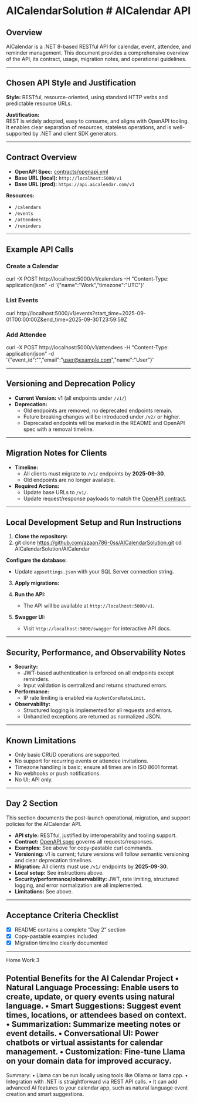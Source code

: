 # AICalendarSolution       # AICalendar API
## Overview

AICalendar is a .NET 8-based RESTful API for calendar, event, attendee, and reminder management. This document provides a comprehensive overview of the API, its contract, usage, migration notes, and operational guidelines.

---

## Chosen API Style and Justification

**Style:** RESTful, resource-oriented, using standard HTTP verbs and predictable resource URLs.

**Justification:**  
REST is widely adopted, easy to consume, and aligns with OpenAPI tooling. It enables clear separation of resources, stateless operations, and is well-supported by .NET and client SDK generators.

---

## Contract Overview

- **OpenAPI Spec:** [contracts/openapi.yml](AICalendar/Contracts/openapi.yml)
- **Base URL (local):** `http://localhost:5000/v1`
- **Base URL (prod):** `https://api.aicalendar.com/v1`

**Resources:**
- `/calendars`
- `/events`
- `/attendees`
- `/reminders`

---

## Example API Calls

### Create a Calendar

curl -X POST http://localhost:5000/v1/calendars 
-H "Content-Type: application/json" 
-d '{"name":"Work","timezone":"UTC"}'
### List Events
curl http://localhost:5000/v1/events?start_time=2025-09-01T00:00:00Z&end_time=2025-09-30T23:59:59Z


### Add Attendee
curl -X POST http://localhost:5000/v1/attendees 
-H "Content-Type: application/json" 
-d '{"event_id":"<event-uuid>","email":"user@example.com","name":"User"}'


---

## Versioning and Deprecation Policy

- **Current Version:** v1 (all endpoints under `/v1/`)
- **Deprecation:**  
  - Old endpoints are removed; no deprecated endpoints remain.
  - Future breaking changes will be introduced under `/v2/` or higher.
  - Deprecated endpoints will be marked in the README and OpenAPI spec with a removal timeline.

---

## Migration Notes for Clients

- **Timeline:**  
  - All clients must migrate to `/v1/` endpoints by **2025-09-30**.
  - Old endpoints are no longer available.
- **Required Actions:**  
  - Update base URLs to `/v1/`.
  - Update request/response payloads to match the [OpenAPI contract](AICalendar/Contracts/openapi.yml).

---

## Local Development Setup and Run Instructions

1. **Clone the repository:**
2. git clone https://github.com/azaan786-0ss/AICalendarSolution.git cd AICalendarSolution/AICalendar

 **Configure the database:**
   - Update `appsettings.json` with your SQL Server connection string.

3. **Apply migrations:**

   
4. **Run the API:**

   - The API will be available at `http://localhost:5000/v1`.

5. **Swagger UI:**  
   - Visit `http://localhost:5000/swagger` for interactive API docs.

---

## Security, Performance, and Observability Notes

- **Security:**  
  - JWT-based authentication is enforced on all endpoints except reminders.
  - Input validation is centralized and returns structured errors.
- **Performance:**  
  - IP rate limiting is enabled via `AspNetCoreRateLimit`.
- **Observability:**  
  - Structured logging is implemented for all requests and errors.
  - Unhandled exceptions are returned as normalized JSON.

---

## Known Limitations

- Only basic CRUD operations are supported.
- No support for recurring events or attendee invitations.
- Timezone handling is basic; ensure all times are in ISO 8601 format.
- No webhooks or push notifications.
- No UI; API only.

---

## Day 2 Section

This section documents the post-launch operational, migration, and support policies for the AICalendar API.

- **API style:** RESTful, justified by interoperability and tooling support.
- **Contract:** [OpenAPI spec](AICalendar/Contracts/openapi.yml) governs all requests/responses.
- **Examples:** See above for copy-pastable curl commands.
- **Versioning:** v1 is current; future versions will follow semantic versioning and clear deprecation timelines.
- **Migration:** All clients must use `/v1/` endpoints by **2025-09-30**.
- **Local setup:** See instructions above.
- **Security/performance/observability:** JWT, rate limiting, structured logging, and error normalization are all implemented.
- **Limitations:** See above.

---

## Acceptance Criteria Checklist

- [x] README contains a complete “Day 2” section
- [x] Copy-pastable examples included
- [x] Migration timeline clearly documented

---

Home Work 3  

Potential Benefits for the AI Calendar Project
•	Natural Language Processing: Enable users to create, update, or query events using natural language.
•	Smart Suggestions: Suggest event times, locations, or attendees based on context.
•	Summarization: Summarize meeting notes or event details.
•	Conversational UI: Power chatbots or virtual assistants for calendar management.
•	Customization: Fine-tune Llama on your domain data for improved accuracy.
---
Summary:
•	Llama can be run locally using tools like Ollama or llama.cpp.
•	Integration with .NET is straightforward via REST API calls.
•	It can add advanced AI features to your calendar app, such as natural language event creation and smart suggestions.
